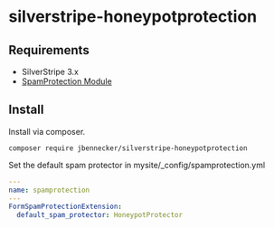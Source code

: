 # silverstripe-honeypotprotection

## Requirements

* SilverStripe 3.x
* [SpamProtection Module](https://github.com/silverstripe/silverstripe-spamprotection)

## Install

Install via composer.

`composer require jbennecker/silverstripe-honeypotprotection`

Set the default spam protector in mysite/_config/spamprotection.yml

```yaml
---
name: spamprotection
---
FormSpamProtectionExtension:
  default_spam_protector: HoneypotProtector
```
